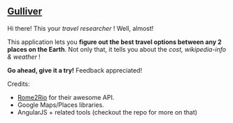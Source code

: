 [Gulliver][1]
-------------
Hi there! This your *travel researcher* ! Well, almost!

This application lets you **figure out the best travel options between any 2 places on the Earth**. Not only that, it tells you about the *cost, wikipedia-info & weather* !

**Go ahead, give it a try!** 
Feedback appreciated!

Credits:
- [Rome2Rio][2] for their awesome API.
- Google Maps/Places libraries.
- AngularJS + related tools (checkout the repo for more on that)

[1]: http://chanakyabhardwajj.github.io/Gulliver/
[2]: http://rome2rio.com
